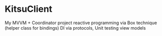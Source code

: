 # KitsuClient
My MVVM + Coordinator project
reactive programming via Box technique (helper class for bindings) 
DI via protocols, Unit testing view models
